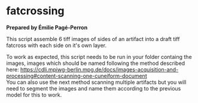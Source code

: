 # fatcrossing
**Prepared by Émilie Pagé-Perron**

This script assemble 6 tiff images of sides of an artifact into a draft tiff fatcross with each side on it's own layer.  

To work as expected, this script needs to be run in your folder containg the images, images which should be named following the method described here: https://cdli.mpiwg-berlin.mpg.de/docs/images-acquisition-and-processing#content-scanning-one-cuneiform-document  
You can also use the next method scanning multiple artifacts but you will need to segment the images and name them according to the previous model for this to work.  
